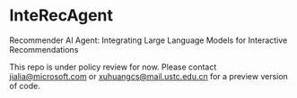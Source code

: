 # InteRecAgent
Recommender AI Agent: Integrating Large Language Models for Interactive Recommendations

This repo is under policy review for now. Please contact <a href="mailto:jialia@microsoft.com">jialia@microsoft.com</a> or <a href="mailto:xuhuangcs@mail.ustc.edu.cn">xuhuangcs@mail.ustc.edu.cn</a> for a preview version of code.
